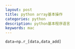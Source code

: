 ```yaml
---
layout: post
title: python array基本操作
categories: python
description: python基本程序语言
keywords: mac
---
```




```python
data=np.r_[data,data_add]
```
